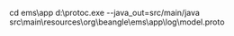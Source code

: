 cd ems\app
d:\protoc.exe --java_out=src/main/java src\main\resources\org\beangle\ems\app\log\model.proto

